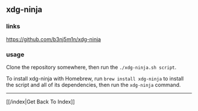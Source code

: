 ## xdg-ninja

### links
https://github.com/b3nj5m1n/xdg-ninja

### usage
Clone the repository somewhere, then run the `./xdg-ninja.sh script`.

To install xdg-ninja with Homebrew, run `brew install xdg-ninja` to install the
script and all of its dependencies, then run the `xdg-ninja` command.

---

[[/index|Get Back To Index]]
